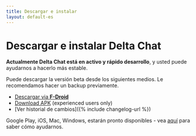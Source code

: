 ```yaml
---
title: Descargar e instalar
layout: default-es
---
```


# Descargar e instalar Delta Chat

**Actualmente Delta Chat está en activo y rápido desarrollo**, y usted puede ayudarnos a hacerlo más estable.

Puede descargar la versión beta desde los siguientes medios. Le recomendamos hacer un backup previamente.

* [Descargar via **F-Droid**](https://f-droid.org/app/com.b44t.messenger)
* [Download APK](https://github.com/deltachat/deltachat-android/releases) (experienced users only)
* [Ver historial de cambios]({% include changelog-url %})

Google Play, iOS, Mac, Windows, estarán pronto disponibles - vea [aquí](contribute) para saber cómo ayudarnos.
